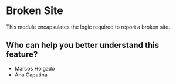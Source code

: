 # Broken Site

This module encapsulates the logic required to report a broken site.

## Who can help you better understand this feature?
- Marcos Holgado
- Ana Capatina
